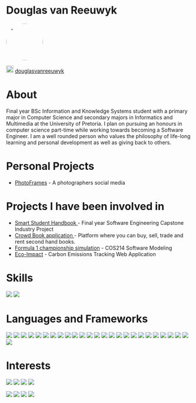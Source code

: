# Douglas van Reeuwyk 

[<img src="https://media-exp1.licdn.com/dms/image/C5603AQF_BNn1IfdNUw/profile-displayphoto-shrink_800_800/0/1622135896141?e=1637193600&v=beta&t=dJBYM4Ff8-RkV9GwazQMPXodV-9DruNE-GlZGzk8Jq0" width="100" height="100" style="border-radius:50%">](https://www.linkedin.com/in/douglasvanreeuwyk/)

[<img src="https://cdn3.iconfinder.com/data/icons/picons-social/57/11-linkedin-128.png" width="20" height="20">](https://www.linkedin.com/in/douglasvanreeuwyk/) <a href="https://www.linkedin.com/in/douglasvanreeuwyk/">douglasvanreeuwyk</a>

# About
Final year BSc Information and Knowledge Systems student with a primary major in Computer Science and secondary majors in Informatics and Multimedia at the University of Pretoria. I plan on pursuing an honours in computer science part-time while working towards becoming a Software Engineer. I am a well rounded person who values the philosophy of life-long learning and personal development as well as giving back to others.

# Personal Projects
* <a href="https://github.com/Douglas6312/PhotoFrames-a-photographers-social-media">PhotoFrames</a> - A photographers social media


# Projects I have been involved in
* <a href="https://github.com/COS301-SE-2021/Smart-Student-Handbook">Smart Student Handbook </a> - Final year Software Engineering Capstone Industry Project
* <a href="https://github.com/COS301-SE-2021/CrowdBook_Gamma">Crowd Book application </a> - Platform where you can buy, sell, trade and rent second hand books.  
* <a href="https://github.com/Arno-Moller/COS214-Project">Formula 1 championship simulation</a> - COS214 Software Modeling
* <a href="https://gitlab.com/Arno-Moller/inf272-group-project">Eco-Impact</a> - Carbon Emissions Tracking Web Application

# Skills
[![](https://img.shields.io/badge/Full%20Stack%20Development-grey?style=for-the-badge)](#)
[![](https://img.shields.io/badge/progressive%20Web%20Applications-grey?style=for-the-badge)](#)

# Languages and Frameworks

[![](https://img.shields.io/badge/Angular-grey?style=for-the-badge)](#)
[![](https://img.shields.io/badge/Ionic-grey?style=for-the-badge)](#)
[![](https://img.shields.io/badge/JavaScript-grey?style=for-the-badge)](#)
[![](https://img.shields.io/badge/C++-grey?style=for-the-badge)](#)
[![](https://img.shields.io/badge/C%23-grey?style=for-the-badge)](#)
[![](https://img.shields.io/badge/Java-grey?style=for-the-badge)](#)
[![](https://img.shields.io/badge/ASP.NET-grey?style=for-the-badge)](#)
[![](https://img.shields.io/badge/HTML5%20%26%20CSS-grey?style=for-the-badge)](#)
[![](https://img.shields.io/badge/PHP-grey?style=for-the-badge)](#)
[![](https://img.shields.io/badge/Git-grey?style=for-the-badge)](#)
[![](https://img.shields.io/badge/Markup%20Languages-grey?style=for-the-badge)](#)
[![](https://img.shields.io/badge/Databases-grey?style=for-the-badge)](#)
[![](https://img.shields.io/badge/Bootstrap-grey?style=for-the-badge)](#)
[![](https://img.shields.io/badge/Jquery-grey?style=for-the-badge)](#)
[![](https://img.shields.io/badge/MySQL-grey?style=for-the-badge)](#)
[![](https://img.shields.io/badge/XSLT-grey?style=for-the-badge)](#)
[![](https://img.shields.io/badge/XPath-grey?style=for-the-badge)](#)
[![](https://img.shields.io/badge/XQuery-grey?style=for-the-badge)](#)
[![](https://img.shields.io/badge/XSL%20FO-grey?style=for-the-badge)](#)
[![](https://img.shields.io/badge/DTD-grey?style=for-the-badge)](#)
[![](https://img.shields.io/badge/XML%20Schema-grey?style=for-the-badge)](#)
[![](https://img.shields.io/badge/namespaces-grey?style=for-the-badge)](#)
[![](https://img.shields.io/badge/XML-grey?style=for-the-badge)](#)
[![](https://img.shields.io/badge/JSON-grey?style=for-the-badge)](#)
[![](https://img.shields.io/badge/PostgreSQL-grey?style=for-the-badge)](#)
[![](https://img.shields.io/badge/React-grey?style=for-the-badge)](#)


# Interests

[![](https://img.shields.io/badge/Cyber%20Security%20and%20Forensics-grey?style=for-the-badge)](#)
[![](https://img.shields.io/badge/Future%20Technologies-grey?style=for-the-badge)](#)
[![](https://img.shields.io/badge/Full%20Stack%20Development-grey?style=for-the-badge)](#)
[![](https://img.shields.io/badge/progressive%20Web%20Applications-grey?style=for-the-badge)](#)


[![](https://img.shields.io/badge/Hockey-grey?style=for-the-badge)](#)
[![](https://img.shields.io/badge/Mountain%20Biking-grey?style=for-the-badge)](#)
[![](https://img.shields.io/badge/Hiking-grey?style=for-the-badge)](#)
[![](https://img.shields.io/badge/Golf-grey?style=for-the-badge)](#)